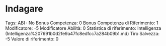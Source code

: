 # Indagare

Tags: ABI
: No
Bonus Competenza: 0
Bonus Competenza di Riferimento: 1
Modificatore: -5
Modificatore  Abilità: 0
Statistica di riferimento: Intelligenza (Intelligenza%207691b0d2fe9a47fc8edfcc7a284b09b1.md)
Tiro Salvezza: -5
Valore di riferimento: 0